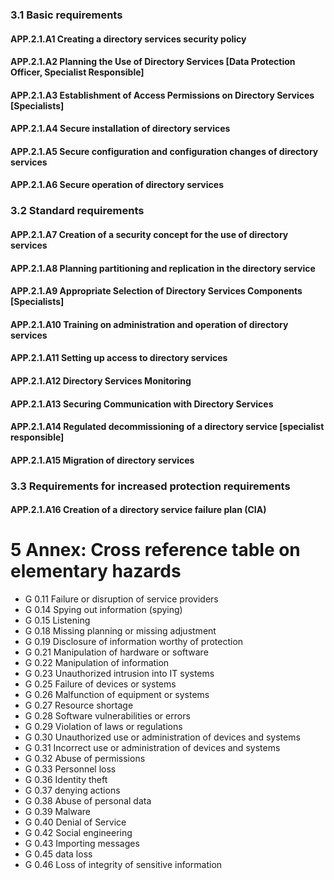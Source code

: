 ### 3.1 Basic requirements
#### APP.2.1.A1 Creating a directory services security policy
#### APP.2.1.A2 Planning the Use of Directory Services [Data Protection Officer, Specialist Responsible]
#### APP.2.1.A3 Establishment of Access Permissions on Directory Services [Specialists]
#### APP.2.1.A4 Secure installation of directory services
#### APP.2.1.A5 Secure configuration and configuration changes of directory services
#### APP.2.1.A6 Secure operation of directory services
### 3.2 Standard requirements
#### APP.2.1.A7 Creation of a security concept for the use of directory services
#### APP.2.1.A8 Planning partitioning and replication in the directory service
#### APP.2.1.A9 Appropriate Selection of Directory Services Components [Specialists]
#### APP.2.1.A10 Training on administration and operation of directory services
#### APP.2.1.A11 Setting up access to directory services
#### APP.2.1.A12 Directory Services Monitoring
#### APP.2.1.A13 Securing Communication with Directory Services
#### APP.2.1.A14 Regulated decommissioning of a directory service [specialist responsible]
#### APP.2.1.A15 Migration of directory services
### 3.3 Requirements for increased protection requirements
#### APP.2.1.A16 Creation of a directory service failure plan (CIA)
# 5 Annex: Cross reference table on elementary hazards
* G 0.11 Failure or disruption of service providers
* G 0.14 Spying out information (spying)
* G 0.15 Listening
* G 0.18 Missing planning or missing adjustment
* G 0.19 Disclosure of information worthy of protection
* G 0.21 Manipulation of hardware or software
* G 0.22 Manipulation of information
* G 0.23 Unauthorized intrusion into IT systems
* G 0.25 Failure of devices or systems
* G 0.26 Malfunction of equipment or systems
* G 0.27 Resource shortage
* G 0.28 Software vulnerabilities or errors
* G 0.29 Violation of laws or regulations
* G 0.30 Unauthorized use or administration of devices and systems
* G 0.31 Incorrect use or administration of devices and systems
* G 0.32 Abuse of permissions
* G 0.33 Personnel loss
* G 0.36 Identity theft
* G 0.37 denying actions
* G 0.38 Abuse of personal data
* G 0.39 Malware
* G 0.40 Denial of Service
* G 0.42 Social engineering
* G 0.43 Importing messages
* G 0.45 data loss
* G 0.46 Loss of integrity of sensitive information
